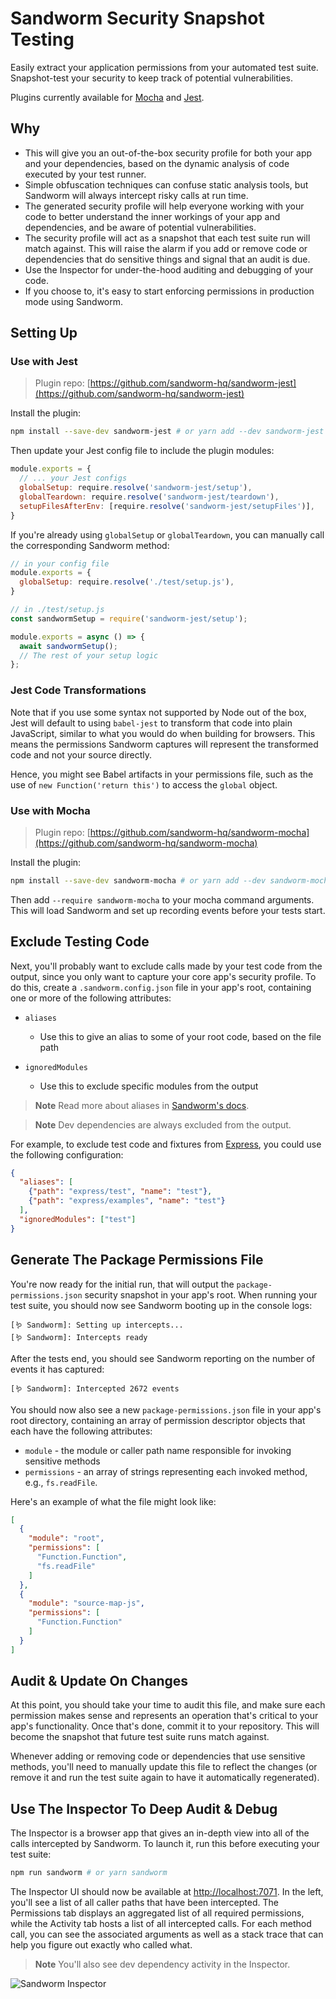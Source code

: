 # Sandworm Security Snapshot Testing

Easily extract your application permissions from your automated test suite. Snapshot-test your security to keep track of potential vulnerabilities.

Plugins currently available for [Mocha](https://github.com/sandworm-hq/sandworm-mocha) and [Jest](https://github.com/sandworm-hq/sandworm-jest).

## Why
* This will give you an out-of-the-box security profile for both your app and your dependencies, based on the dynamic analysis of code executed by your test runner.
* Simple obfuscation techniques can confuse static analysis tools, but Sandworm will always intercept risky calls at run time.
* The generated security profile will help everyone working with your code to better understand the inner workings of your app and dependencies, and be aware of potential vulnerabilities.
* The security profile will act as a snapshot that each test suite run will match against. This will raise the alarm if you add or remove code or dependencies that do sensitive things and signal that an audit is due.
* Use the Inspector for under-the-hood auditing and debugging of your code.
* If you choose to, it's easy to start enforcing permissions in production mode using Sandworm.

## Setting Up

### Use with Jest

> Plugin repo: [https://github.com/sandworm-hq/sandworm-jest](https://github.com/sandworm-hq/sandworm-jest)

Install the plugin:

```bash
npm install --save-dev sandworm-jest # or yarn add --dev sandworm-jest
```

Then update your Jest config file to include the plugin modules:

```javascript
module.exports = {
  // ... your Jest configs
  globalSetup: require.resolve('sandworm-jest/setup'),
  globalTeardown: require.resolve('sandworm-jest/teardown'),
  setupFilesAfterEnv: [require.resolve('sandworm-jest/setupFiles')],
}
```

If you're already using `globalSetup` or `globalTeardown`, you can manually call the corresponding Sandworm method:

```javascript
// in your config file
module.exports = {
  globalSetup: require.resolve('./test/setup.js'),
}

// in ./test/setup.js
const sandwormSetup = require('sandworm-jest/setup');

module.exports = async () => {
  await sandwormSetup();
  // The rest of your setup logic
};
```


### Jest Code Transformations

Note that if you use some syntax not supported by Node out of the box, Jest will default to using `babel-jest` to transform that code into plain JavaScript, similar to what you would do when building for browsers. This means the permissions Sandworm captures will represent the transformed code and not your source directly.

Hence, you might see Babel artifacts in your permissions file, such as the use of `new Function('return this')` to access the `global` object.

### Use with Mocha

> Plugin repo: [https://github.com/sandworm-hq/sandworm-mocha](https://github.com/sandworm-hq/sandworm-mocha)

Install the plugin:

```bash
npm install --save-dev sandworm-mocha # or yarn add --dev sandworm-mocha
```

Then add `--require sandworm-mocha` to your mocha command arguments. This will load Sandworm and set up recording events before your tests start.

## Exclude Testing Code

Next, you'll probably want to exclude calls made by your test code from the output, since you only want to capture your core app's security profile. To do this, create a `.sandworm.config.json` file in your app's root, containing one or more of the following attributes:

* `aliases`
  * Use this to give an alias to some of your root code, based on the file path

* `ignoredModules`
  * Use this to exclude specific modules from the output

> **Note**
> Read more about aliases in [Sandworm's docs](https://docs.sandworm.dev/#aliases).

> **Note**
> Dev dependencies are always excluded from the output.

For example, to exclude test code and fixtures from [Express](https://github.com/expressjs/express), you could use the following configuration:

```json
{
  "aliases": [
    {"path": "express/test", "name": "test"},
    {"path": "express/examples", "name": "test"}
  ],
  "ignoredModules": ["test"]
}
```

## Generate The Package Permissions File

You're now ready for the initial run, that will output the `package-permissions.json` security snapshot in your app's root. When running your test suite, you should now see Sandworm booting up in the console logs:

```
[🪱 Sandworm]: Setting up intercepts...
[🪱 Sandworm]: Intercepts ready
```

After the tests end, you should see Sandworm reporting on the number of events it has captured:

```
[🪱 Sandworm]: Intercepted 2672 events
```

You should now also see a new `package-permissions.json` file in your app's root directory, containing an array of permission descriptor objects that each have the following attributes:

* `module` - the module or caller path name responsible for invoking sensitive methods
* `permissions` - an array of strings representing each invoked method, e.g., `fs.readFile`.

Here's an example of what the file might look like:

```json
[
  {
    "module": "root",
    "permissions": [
      "Function.Function",
      "fs.readFile"
    ]
  },
  {
    "module": "source-map-js",
    "permissions": [
      "Function.Function"
    ]
  }
]
```

## Audit & Update On Changes

At this point, you should take your time to audit this file, and make sure each permission makes sense and represents an operation that's critical to your app's functionality. Once that's done, commit it to your repository. This will become the snapshot that future test suite runs match against.

Whenever adding or removing code or dependencies that use sensitive methods, you'll need to manually update this file to reflect the changes (or remove it and run the test suite again to have it automatically regenerated).

## Use The Inspector To Deep Audit & Debug

The Inspector is a browser app that gives an in-depth view into all of the calls intercepted by Sandworm. To launch it, run this before executing your test suite:

```bash
npm run sandworm # or yarn sandworm
```

The Inspector UI should now be available at [http://localhost:7071](http://localhost:7071). In the left, you'll see a list of all caller paths that have been intercepted. The Permissions tab displays an aggregated list of all required permissions, while the Activity tab hosts a list of all intercepted calls. For each method call, you can see the associated arguments as well as a stack trace that can help you figure out exactly who called what.

> **Note**
> You'll also see dev dependency activity in the Inspector.

![Sandworm Inspector](../cli/screenshot.png)
